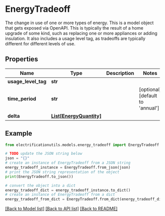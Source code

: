 # EnergyTradeoff

The change in use of one or more types of energy.  This is a model object that gets exposed via OpenAPI.  This is typically the result of a home upgrade of some kind, such as replacing one or more appliances or adding insulation.  It also includes a usage level tag, as tradeoffs are typically different for different levels of use.

## Properties

Name | Type | Description | Notes
------------ | ------------- | ------------- | -------------
**usage_level_tag** | **str** |  | 
**time_period** | **str** |  | [optional] [default to 'annual']
**delta** | [**List[EnergyQuantity]**](EnergyQuantity.md) |  | 

## Example

```python
from electrificationutils.models.energy_tradeoff import EnergyTradeoff

# TODO update the JSON string below
json = "{}"
# create an instance of EnergyTradeoff from a JSON string
energy_tradeoff_instance = EnergyTradeoff.from_json(json)
# print the JSON string representation of the object
print(EnergyTradeoff.to_json())

# convert the object into a dict
energy_tradeoff_dict = energy_tradeoff_instance.to_dict()
# create an instance of EnergyTradeoff from a dict
energy_tradeoff_from_dict = EnergyTradeoff.from_dict(energy_tradeoff_dict)
```
[[Back to Model list]](../README.md#documentation-for-models) [[Back to API list]](../README.md#documentation-for-api-endpoints) [[Back to README]](../README.md)


